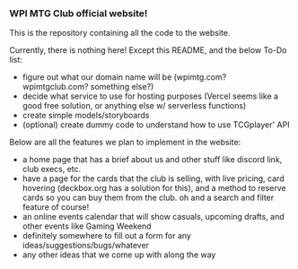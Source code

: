 ### WPI MTG Club official website!

This is the repository containing all the code to the website. 

Currently, there is nothing here! Except this README, and the below To-Do list:

- figure out what our domain name will be (wpimtg.com? wpimtgclub.com? something else?)
- decide what service to use for hosting purposes (Vercel seems like a good free solution, or anything else w/ serverless functions)
- create simple models/storyboards
- (optional) create dummy code to understand how to use TCGplayer' API

Below are all the features we plan to implement in the website:

- a home page that has a brief about us and other stuff like discord link, club execs, etc.
- have a page for the cards that the club is selling, with live pricing, card hovering (deckbox.org has a solution for this), and a method to reserve cards so you can buy them from the club. oh and a search and filter feature of course!
- an online events calendar that will show casuals, upcoming drafts, and other events like Gaming Weekend
- definitely somewhere to fill out a form for any ideas/suggestions/bugs/whatever
- any other ideas that we come up with along the way